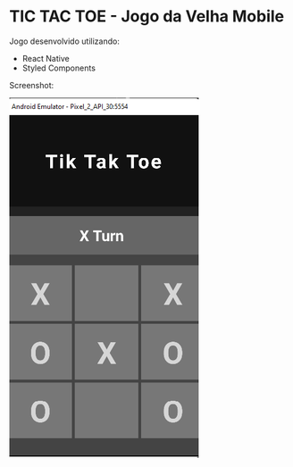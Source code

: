 # TIC TAC TOE - Jogo da Velha Mobile

Jogo desenvolvido utilizando:

- React Native
- Styled Components

Screenshot:

![tictactoe](https://github.com/rafaeltedesco/TikTakToeReactNative/blob/main/screenshots/tictactoe.png)
